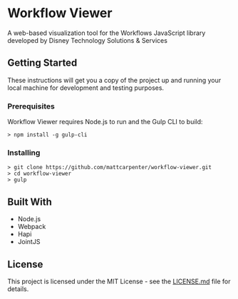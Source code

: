 # Workflow Viewer

A web-based visualization tool for the Workflows JavaScript library developed by Disney Technology Solutions & Services

## Getting Started

These instructions will get you a copy of the project up and running your local machine for development and testing purposes.

### Prerequisites

Workflow Viewer requires Node.js to run and the Gulp CLI to build:

```
> npm install -g gulp-cli
```

### Installing

```
> git clone https://github.com/mattcarpenter/workflow-viewer.git
> cd workflow-viewer
> gulp
```

## Built With

* Node.js
* Webpack
* Hapi
* JointJS

## License

This project is licensed under the MIT License - see the [LICENSE.md](LICENSE.md) file for details.